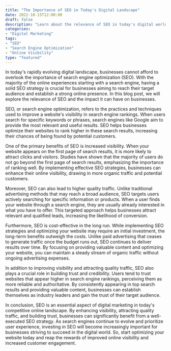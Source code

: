 ```yaml
---
title: "The Importance of SEO in Today's Digital Landscape"
date: 2022-10-15T12:00:00
draft: false
description: "Learn about the relevance of SEO in today's digital world and the impact it has on businesses."
categories:
- "Digital Marketing"
tags:
- "SEO"
- "Search Engine Optimization"
- "Online Visibility"
type: "featured"
---
```


In today's rapidly evolving digital landscape, businesses cannot afford to overlook the importance of search engine optimization (SEO). With the majority of the online experiences starting with a search engine, having a solid SEO strategy is crucial for businesses aiming to reach their target audience and establish a strong online presence. In this blog post, we will explore the relevance of SEO and the impact it can have on businesses.

SEO, or search engine optimization, refers to the practices and techniques used to improve a website's visibility in search engine rankings. When users search for specific keywords or phrases, search engines like Google aim to provide the most relevant and useful results. SEO helps businesses optimize their websites to rank higher in these search results, increasing their chances of being found by potential customers.

One of the primary benefits of SEO is increased visibility. When your website appears on the first page of search results, it is more likely to attract clicks and visitors. Studies have shown that the majority of users do not go beyond the first page of search results, emphasizing the importance of ranking well. By implementing effective SEO strategies, businesses can enhance their online visibility, drawing in more organic traffic and potential customers.

Moreover, SEO can also lead to higher quality traffic. Unlike traditional advertising methods that may reach a broad audience, SEO targets users actively searching for specific information or products. When a user finds your website through a search engine, they are usually already interested in what you have to offer. This targeted approach helps businesses attract relevant and qualified leads, increasing the likelihood of conversion.

Furthermore, SEO is cost-effective in the long run. While implementing SEO strategies and optimizing your website may require an initial investment, the long-term benefits outweigh the costs. Unlike paid advertising that ceases to generate traffic once the budget runs out, SEO continues to deliver results over time. By focusing on providing valuable content and optimizing your website, you can maintain a steady stream of organic traffic without ongoing advertising expenses.

In addition to improving visibility and attracting quality traffic, SEO also plays a crucial role in building trust and credibility. Users tend to trust websites that appear higher in search engine rankings, perceiving them as more reliable and authoritative. By consistently appearing in top search results and providing valuable content, businesses can establish themselves as industry leaders and gain the trust of their target audience.

In conclusion, SEO is an essential aspect of digital marketing in today's competitive online landscape. By enhancing visibility, attracting quality traffic, and building trust, businesses can significantly benefit from a well-executed SEO strategy. As search engines continue to evolve and prioritize user experience, investing in SEO will become increasingly important for businesses striving to succeed in the digital world. So, start optimizing your website today and reap the rewards of improved online visibility and increased customer engagement.
